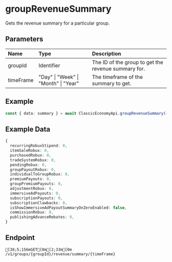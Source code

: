 
# groupRevenueSummary
Gets the revenue summary for a particular group.


## Parameters
| Name      | Type                                 | Description                                         |
| :-------- | :----------------------------------- | :-------------------------------------------------- |
| groupId   | Identifier                           | The ID of the group to get the revenue summary for. |
| timeFrame | "Day" \| "Week" \| "Month" \| "Year" | The timeframe of the summary to get.                |



## Example
```ts copy showLineNumbers
const { data: summary } = await ClassicEconomyApi.groupRevenueSummary({ groupId: 5850082, timeFrame: "Day" }); 
```


## Example Data
```ts copy showLineNumbers
{
  recurringRobuxStipend: 0,
  itemSaleRobux: 0,
  purchasedRobux: 0,
  tradeSystemRobux: 0,
  pendingRobux: 0,
  groupPayoutRobux: 0,
  individualToGroupRobux: 0,
  premiumPayouts: 0,
  groupPremiumPayouts: 0,
  adjustmentRobux: 0,
  immersiveAdPayouts: 0,
  subscriptionPayouts: 0,
  subscriptionClawbacks: 0,
  isShowImmersiveAdPayoutSummaryOnZeroEnabled: false,
  commissionRobux: 0,
  publishingAdvanceRebates: 0,
} 
```


## Endpoint
```ansi
[38;5;156mGET[0m[2;33m[0m /v1/groups/{groupId}/revenue/summary/{timeFrame}
```
  